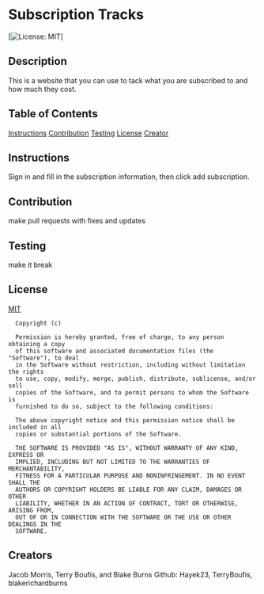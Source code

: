 # Subscription Tracks
  [![License: MIT](https://img.shields.io/badge/License-MIT-yellow.svg)]
  ## Description
  This is a website that you can use to tack what you are subscribed to and how much they cost.
  ## Table of Contents
  [Instructions](##Instructions)
  [Contribution](##Contribution)
  [Testing](##Testing)
  [License](##License)
  [Creator](##Creator)
  ## Instructions
  Sign in and fill in the subscription information, then click add subscription.
  ## Contribution
  make pull requests with fixes and updates
  ## Testing
  make it break
  ## License
  [MIT](https://opensource.org/licenses/MIT)
  
      Copyright (c)
      
      Permission is hereby granted, free of charge, to any person obtaining a copy
      of this software and associated documentation files (the "Software"), to deal
      in the Software without restriction, including without limitation the rights
      to use, copy, modify, merge, publish, distribute, sublicense, and/or sell
      copies of the Software, and to permit persons to whom the Software is
      furnished to do so, subject to the following conditions:
      
      The above copyright notice and this permission notice shall be included in all
      copies or substantial portions of the Software.
      
      THE SOFTWARE IS PROVIDED "AS IS", WITHOUT WARRANTY OF ANY KIND, EXPRESS OR
      IMPLIED, INCLUDING BUT NOT LIMITED TO THE WARRANTIES OF MERCHANTABILITY,
      FITNESS FOR A PARTICULAR PURPOSE AND NONINFRINGEMENT. IN NO EVENT SHALL THE
      AUTHORS OR COPYRIGHT HOLDERS BE LIABLE FOR ANY CLAIM, DAMAGES OR OTHER
      LIABILITY, WHETHER IN AN ACTION OF CONTRACT, TORT OR OTHERWISE, ARISING FROM,
      OUT OF OR IN CONNECTION WITH THE SOFTWARE OR THE USE OR OTHER DEALINGS IN THE
      SOFTWARE.
      
  ## Creators
  Jacob Morris, Terry Boufis, and Blake Burns
  Github: Hayek23, TerryBoufis, blakerichardburns

